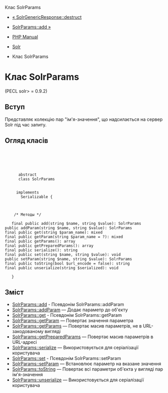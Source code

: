 Клас SolrParams

-   [« SolrGenericResponse::destruct](solrgenericresponse.destruct.html)
    
-   [SolrParams::add »](solrparams.add.html)
    
-   [PHP Manual](index.html)
    
-   [Solr](book.solr.html)
    
-   Клас SolrParams
    

# Клас SolrParams

(PECL solr> = 0.9.2)

## Вступ

Представляє колекцію пар "ім'я-значення", що надсилається на сервер Solr під час запиту.

## Огляд класів

```classsynopsis



    
     
      abstract
      class SolrParams
     

     implements 
       Serializable {



    /* Методы */
    
   final public add(string $name, string $value): SolrParams
public addParam(string $name, string $value): SolrParams
final public get(string $param_name): mixed
final public getParam(string $param_name = ?): mixed
final public getParams(): array
final public getPreparedParams(): array
final public serialize(): string
final public set(string $name, string $value): void
public setParam(string $name, string $value): SolrParams
final public toString(bool $url_encode = false): string
final public unserialize(string $serialized): void

   }
```

## Зміст

-   [SolrParams::add](solrparams.add.html) - Псевдонім SolrParams::addParam
-   [SolrParams::addParam](solrparams.addparam.html) — Додає параметр до об'єкту
-   [SolrParams::get](solrparams.get.html) - Псевдонім SolrParams::getParam
-   [SolrParams::getParam](solrparams.getparam.html) — Повертає значення параметра
-   [SolrParams::getParams](solrparams.getparams.html) — Повертає масив параметрів, не в URL-закодованому вигляді
-   [SolrParams::getPreparedParams](solrparams.getpreparedparams.html) — Повертає масив параметрів в URL-адресі
-   [SolrParams::serialize](solrparams.serialize.html) — Використовується для серіалізації користувача
-   [SolrParams::set](solrparams.set.html) - Псевдонім SolrParams::setParam
-   [SolrParams::setParam](solrparams.setparam.html) — Встановлює параметр на вказане значення
-   [SolrParams::toString](solrparams.tostring.html) — Повертає всі параметри об'єкта у вигляді пар ім'я-значення
-   [SolrParams::unserialize](solrparams.unserialize.html) — Використовується для серіалізації користувача